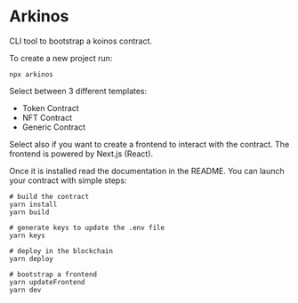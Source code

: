 # Arkinos

CLI tool to bootstrap a koinos contract.

To create a new project run:

```
npx arkinos
```

Select between 3 different templates:

- Token Contract
- NFT Contract
- Generic Contract

Select also if you want to create a frontend to interact with the contract. The frontend is powered by Next.js (React).

Once it is installed read the documentation in the README. You can launch your contract with simple steps:

```
# build the contract
yarn install
yarn build

# generate keys to update the .env file
yarn keys

# deploy in the blockchain
yarn deploy

# bootstrap a frontend
yarn updateFrontend
yarn dev
```